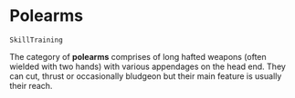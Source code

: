 # Polearms

`SkillTraining`

The category of **polearms** comprises of long hafted weapons (often wielded with two hands) with various appendages on the head end. They can cut, thrust or occasionally bludgeon but their main feature is usually their reach.